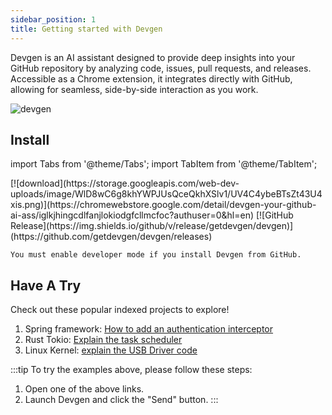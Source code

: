 ```yaml
---
sidebar_position: 1
title: Getting started with Devgen
---
```


Devgen is an AI assistant designed to provide deep insights into your GitHub repository by analyzing code, issues, pull requests, and releases. Accessible as a Chrome extension, it integrates directly with GitHub, allowing for seamless, side-by-side interaction as you work.

<img src="/img/devgen-mini.webp" alt="devgen" />


## Install

import Tabs from '@theme/Tabs';
import TabItem from '@theme/TabItem';

<Tabs groupId="download">
  <TabItem value="chrome_web_store" label="Chrome Web Store">
  [![download](https://storage.googleapis.com/web-dev-uploads/image/WlD8wC6g8khYWPJUsQceQkhXSlv1/UV4C4ybeBTsZt43U4xis.png)](https://chromewebstore.google.com/detail/devgen-your-github-ai-ass/iglkjhingcdlfanjlokiodgfcllmcfoc?authuser=0&hl=en)
  </TabItem>
  <TabItem value="github" label="Github">
  [![GitHub Release](https://img.shields.io/github/v/release/getdevgen/devgen)](https://github.com/getdevgen/devgen/releases)

    You must enable developer mode if you install Devgen from GitHub.
  </TabItem>
</Tabs>

## Have A Try 

Check out these popular indexed projects to explore!
1. Spring framework: [How to add an authentication interceptor](https://github.com/spring-projects/spring-framework?devgen=how%20to%20add%20an%20auth%20intercepter%3F)
2. Rust Tokio: [Explain the task scheduler](https://github.com/tokio-rs/tokio?devgen=explain%20the%20task%20scheduler)
3. Linux Kernel: [explain the USB Driver code](https://github.com/torvalds/linux?devgen=explain%20the%20USB%20Driver%20code)


:::tip
To try the examples above, please follow these steps:
1. Open one of the above links.
2. Launch Devgen and click the "Send" button.
::: 


